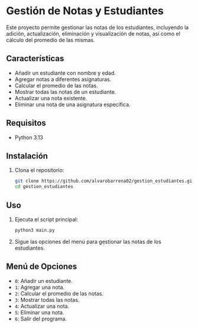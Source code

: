 # Gestión de Notas y Estudiantes

Este proyecto permite gestionar las notas de los estudiantes, incluyendo la adición, actualización, eliminación y visualización de notas, así como el cálculo del promedio de las mismas.

## Características

- Añadir un estudiante con nombre y edad.
- Agregar notas a diferentes asignaturas.
- Calcular el promedio de las notas.
- Mostrar todas las notas de un estudiante.
- Actualizar una nota existente.
- Eliminar una nota de una asignatura específica.

## Requisitos

- Python 3.13

## Instalación

1. Clona el repositorio:
    ```sh
    git clone https://github.com/alvarobarrena02/gestion_estudiantes.git
    cd gestion_estudiantes
    ```

## Uso

1. Ejecuta el script principal:
    ```sh
    python3 main.py
    ```

2. Sigue las opciones del menú para gestionar las notas de los estudiantes.

## Menú de Opciones

- `0`: Añadir un estudiante.
- `1`: Agregar una nota.
- `2`: Calcular el promedio de las notas.
- `3`: Mostrar todas las notas.
- `4`: Actualizar una nota.
- `5`: Eliminar una nota.
- `6`: Salir del programa.
